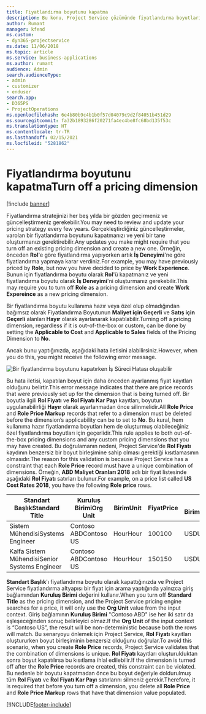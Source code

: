 ```yaml
---
title: Fiyatlandırma boyutunu kapatma
description: Bu konu, Project Service çözümünde fiyatlandırma boyutlarının nasıl ayarlanacağını gösterir.
author: Rumant
manager: kfend
ms.custom:
- dyn365-projectservice
ms.date: 11/06/2018
ms.topic: article
ms.service: business-applications
ms.author: rumant
audience: Admin
search.audienceType:
- admin
- customizer
- enduser
search.app:
- D365PS
- ProjectOperations
ms.openlocfilehash: 6e4b80b9c4b1b0f57d04079c9d2f84051b451d29
ms.sourcegitcommit: fa32b1893286f20271fa4ec4be8fc68bd135f53c
ms.translationtype: HT
ms.contentlocale: tr-TR
ms.lasthandoff: 02/15/2021
ms.locfileid: "5281862"
---
```

# <a name="turn-off-a-pricing-dimension"></a><span data-ttu-id="3bb14-103">Fiyatlandırma boyutunu kapatma</span><span class="sxs-lookup"><span data-stu-id="3bb14-103">Turn off a pricing dimension</span></span>

[!include [banner](../includes/psa-now-project-operations.md)]

<span data-ttu-id="3bb14-104">Fiyatlandırma stratejinizi her beş yılda bir gözden geçirmeniz ve güncelleştirmeniz gerekebilir.</span><span class="sxs-lookup"><span data-stu-id="3bb14-104">You may need to review and update your pricing strategy every few years.</span></span> <span data-ttu-id="3bb14-105">Gerçekleştirdiğiniz güncelleştirmeler, varolan bir fiyatlandırma boyutunu kapatmanızı ve yeni bir tane oluşturmanızı gerektirebilir.</span><span class="sxs-lookup"><span data-stu-id="3bb14-105">Any updates you make might require that you turn off an existing pricing dimension and create a new one.</span></span> <span data-ttu-id="3bb14-106">Örneğin, önceden **Rol**'e göre fiyatlandırma yapıyorken artık **İş Deneyimi**'ne göre fiyatlandırma yapmaya karar verdiniz.</span><span class="sxs-lookup"><span data-stu-id="3bb14-106">For example, you may have previously priced by **Role**, but now you have decided to price by **Work Experience**.</span></span> <span data-ttu-id="3bb14-107">Bunun için fiyatlandırma boyutu olarak **Rol**'ü kapatmanız ve yeni fiyatlandırma boyutu olarak **İş Deneyimi**'ni oluşturmanız gerekebilir.</span><span class="sxs-lookup"><span data-stu-id="3bb14-107">This may require you to turn off **Role** as a pricing dimension and create **Work Expereince** as a new pricing dimension.</span></span> 

<span data-ttu-id="3bb14-108">Bir fiyatlandırma boyutu kullanıma hazır veya özel olup olmadığından bağımsız olarak Fiyatlandırma Boyutunun **Maliyet için Geçerli** ve **Satış için Geçerli** alanları **Hayır** olarak ayarlanarak kapatılabilir.</span><span class="sxs-lookup"><span data-stu-id="3bb14-108">Turning off a pricing dimension, regardless if it is out-of-the-box or custom, can be done by setting the **Applicable to Cost** and **Applicable to Sales** fields of the Pricing Dimension to **No**.</span></span>

<span data-ttu-id="3bb14-109">Ancak bunu yaptığınızda, aşağıdaki hata iletisini alabilirsiniz.</span><span class="sxs-lookup"><span data-stu-id="3bb14-109">However, when you do this, you might receive the following error message.</span></span>

![Bir fiyatlandırma boyutunu kapatırken İş Süreci Hatası oluşabilir](media/Business-Process-Error.png)


<span data-ttu-id="3bb14-111">Bu hata iletisi, kapatılan boyut için daha önceden ayarlanmış fiyat kayıtları olduğunu belirtir.</span><span class="sxs-lookup"><span data-stu-id="3bb14-111">This error message indicates that there are price records that were previously set up for the dimension that is being turned off.</span></span> <span data-ttu-id="3bb14-112">Bir boyutla ilgili **Rol Fiyatı** ve **Rol Fiyatı Kar Payı** kayıtları, boyutun uygulanabilirliği **Hayır** olarak ayarlanmadan önce silinmelidir.</span><span class="sxs-lookup"><span data-stu-id="3bb14-112">All **Role Price** and **Role Price Markup** records that refer to a dimension must be deleted before the dimension’s applicability can be to set to **No**.</span></span> <span data-ttu-id="3bb14-113">Bu kural, hem kullanıma hazır fiyatlandırma boyutları hem de oluşturmuş olabileceğiniz özel fiyatlandırma boyutları için geçerlidir.</span><span class="sxs-lookup"><span data-stu-id="3bb14-113">This rule applies to both out-of-the-box pricing dimensions and any custom pricing dimensions that you may have created.</span></span> <span data-ttu-id="3bb14-114">Bu doğrulamanın nedeni, Project Service'de **Rol Fiyatı** kaydının benzersiz bir boyut birleşimine sahip olması gerektiği kısıtlamasının olmasıdır.</span><span class="sxs-lookup"><span data-stu-id="3bb14-114">The reason for this validation is because Project Service has a constraint that each **Role Price** record must have a unique combination of dimensions.</span></span> <span data-ttu-id="3bb14-115">Örneğin, **ABD Maliyet Oranları 2018** adlı bir fiyat listesinde aşağıdaki **Rol Fiyatı** satırları bulunur.</span><span class="sxs-lookup"><span data-stu-id="3bb14-115">For example, on a price list called **US Cost Rates 2018**, you have the following **Role price** rows.</span></span> 

| <span data-ttu-id="3bb14-116">Standart Başlık</span><span class="sxs-lookup"><span data-stu-id="3bb14-116">Standard Title</span></span>         | <span data-ttu-id="3bb14-117">Kuruluş Birimi</span><span class="sxs-lookup"><span data-stu-id="3bb14-117">Org Unit</span></span>    |<span data-ttu-id="3bb14-118">Birim</span><span class="sxs-lookup"><span data-stu-id="3bb14-118">Unit</span></span>   |<span data-ttu-id="3bb14-119">Fiyat</span><span class="sxs-lookup"><span data-stu-id="3bb14-119">Price</span></span>  |<span data-ttu-id="3bb14-120">Para Birimi</span><span class="sxs-lookup"><span data-stu-id="3bb14-120">Currency</span></span>  |
| -----------------------|-------------|-------|-------|----------|
| <span data-ttu-id="3bb14-121">Sistem Mühendisi</span><span class="sxs-lookup"><span data-stu-id="3bb14-121">Systems Engineer</span></span>|<span data-ttu-id="3bb14-122">Contoso ABD</span><span class="sxs-lookup"><span data-stu-id="3bb14-122">Contoso US</span></span>|<span data-ttu-id="3bb14-123">Hour</span><span class="sxs-lookup"><span data-stu-id="3bb14-123">Hour</span></span>| <span data-ttu-id="3bb14-124">100</span><span class="sxs-lookup"><span data-stu-id="3bb14-124">100</span></span>|<span data-ttu-id="3bb14-125">USD</span><span class="sxs-lookup"><span data-stu-id="3bb14-125">USD</span></span>|
| <span data-ttu-id="3bb14-126">Kalfa Sistem Mühendisi</span><span class="sxs-lookup"><span data-stu-id="3bb14-126">Senior Systems Engineer</span></span>|<span data-ttu-id="3bb14-127">Contoso ABD</span><span class="sxs-lookup"><span data-stu-id="3bb14-127">Contoso US</span></span>|<span data-ttu-id="3bb14-128">Hour</span><span class="sxs-lookup"><span data-stu-id="3bb14-128">Hour</span></span>| <span data-ttu-id="3bb14-129">150</span><span class="sxs-lookup"><span data-stu-id="3bb14-129">150</span></span>| <span data-ttu-id="3bb14-130">USD</span><span class="sxs-lookup"><span data-stu-id="3bb14-130">USD</span></span>|


<span data-ttu-id="3bb14-131">**Standart Başlık**'ı fiyatlandırma boyutu olarak kapattığınızda ve Project Service fiyatlandırma altyapısı bir fiyat için arama yaptığında yalnızca giriş bağlamından **Kuruluş Birimi** değerini kullanır.</span><span class="sxs-lookup"><span data-stu-id="3bb14-131">When you turn off **Standard Title** as the pricing dimension, and the Project Service pricing engine searches for a price, it will only use the **Org Unit** value from the input context.</span></span> <span data-ttu-id="3bb14-132">Giriş bağlamının **Kuruluş Birimi** "Contoso ABD" ise her iki satır da eşleşeceğinden sonuç belirleyici olmaz.</span><span class="sxs-lookup"><span data-stu-id="3bb14-132">If the **Org Unit** of the input context is “Contoso US”, the result will be non-deterministic because both the rows will match.</span></span> <span data-ttu-id="3bb14-133">Bu senaryoyu önlemek için Project Service, **Rol Fiyatı** kayıtları oluştururken boyut birleşiminin benzersiz olduğunu doğrular.</span><span class="sxs-lookup"><span data-stu-id="3bb14-133">To avoid this scenario, when you create **Role Price** records, Project Service validates that the combination of dimensions is unique.</span></span> <span data-ttu-id="3bb14-134">**Rol Fiyatı** kayıtları oluşturulduktan sonra boyut kapatılırsa bu kısıtlama ihlal edilebilir.</span><span class="sxs-lookup"><span data-stu-id="3bb14-134">If the dimension is turned off after the **Role Price** records are created, this constraint can be violated.</span></span> <span data-ttu-id="3bb14-135">Bu nedenle bir boyutu kapatmadan önce bu boyut değeriyle doldurulmuş tüm **Rol Fiyatı** ve **Rol Fiyatı Kar Payı** satırlarını silmeniz gerekir.</span><span class="sxs-lookup"><span data-stu-id="3bb14-135">Therefore, it is required that before you turn off a dimension, you delete all **Role Price** and **Role Price Markup** rows that have that dimension value populated.</span></span>



[!INCLUDE[footer-include](../includes/footer-banner.md)]